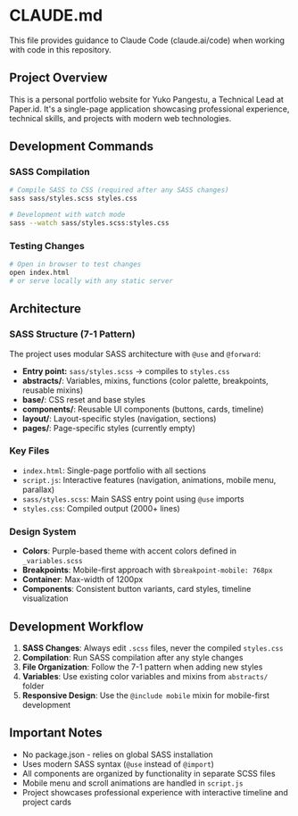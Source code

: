 # CLAUDE.md

This file provides guidance to Claude Code (claude.ai/code) when working with code in this repository.

## Project Overview

This is a personal portfolio website for Yuko Pangestu, a Technical Lead at Paper.id. It's a single-page application showcasing professional experience, technical skills, and projects with modern web technologies.

## Development Commands

### SASS Compilation
```bash
# Compile SASS to CSS (required after any SASS changes)
sass sass/styles.scss styles.css

# Development with watch mode
sass --watch sass/styles.scss:styles.css
```

### Testing Changes
```bash
# Open in browser to test changes
open index.html
# or serve locally with any static server
```

## Architecture

### SASS Structure (7-1 Pattern)
The project uses modular SASS architecture with `@use` and `@forward`:

- **Entry point:** `sass/styles.scss` → compiles to `styles.css`
- **abstracts/**: Variables, mixins, functions (color palette, breakpoints, reusable mixins)
- **base/**: CSS reset and base styles
- **components/**: Reusable UI components (buttons, cards, timeline)
- **layout/**: Layout-specific styles (navigation, sections)
- **pages/**: Page-specific styles (currently empty)

### Key Files
- `index.html`: Single-page portfolio with all sections
- `script.js`: Interactive features (navigation, animations, mobile menu, parallax)
- `sass/styles.scss`: Main SASS entry point using `@use` imports
- `styles.css`: Compiled output (2000+ lines)

### Design System
- **Colors**: Purple-based theme with accent colors defined in `_variables.scss`
- **Breakpoints**: Mobile-first approach with `$breakpoint-mobile: 768px`
- **Container**: Max-width of 1200px
- **Components**: Consistent button variants, card styles, timeline visualization

## Development Workflow

1. **SASS Changes**: Always edit `.scss` files, never the compiled `styles.css`
2. **Compilation**: Run SASS compilation after any style changes
3. **File Organization**: Follow the 7-1 pattern when adding new styles
4. **Variables**: Use existing color variables and mixins from `abstracts/` folder
5. **Responsive Design**: Use the `@include mobile` mixin for mobile-first development

## Important Notes

- No package.json - relies on global SASS installation
- Uses modern SASS syntax (`@use` instead of `@import`)
- All components are organized by functionality in separate SCSS files
- Mobile menu and scroll animations are handled in `script.js`
- Project showcases professional experience with interactive timeline and project cards